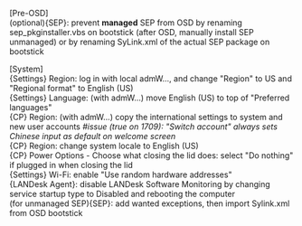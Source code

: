 [Pre-OSD]  
(optional){SEP}: prevent **managed** SEP from OSD by renaming sep_pkginstaller.vbs on bootstick (after OSD, manually install SEP unmanaged) or by renaming SyLink.xml of the actual SEP package on bootstick

[System]  
{Settings} Region: log in with local admW..., and change "Region" to US and "Regional format" to English (US)  
{Settings} Language: (with admW...) move English (US) to top of "Preferred languages"  
{CP} Region: (with admW...) copy the international settings to system and new user accounts _#issue (true on 1709): "Switch account" always sets Chinese input as default on welcome screen_  
{CP} Region: change system locale to English (US)  
{CP} Power Options - Choose what closing the lid does: select "Do nothing" if plugged in when closing the lid  
{Settings} Wi-Fi: enable "Use random hardware addresses"  
{LANDesk Agent}: disable LANDesk Software Monitoring by changing service startup type to Disabled and rebooting the computer  
(for unmanaged SEP){SEP}: add wanted exceptions, then import Sylink.xml from OSD bootstick  
